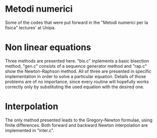 # Metodi numerici
Some of the codes that were put forward in the "Metodi numerici per la fisica" lectures' at Unipa.

# Non linear equations
Three methods are presented here. "bis.c" inplements a basic bisection method, "gen.c" consists of a sequence generator method and "rap.c" show the Newton-Raphson method. 
All of three are presented in specific implementation in order to solve a particular equation. Details of those problems are of no importance, since every routine will hopefully works correctly only by substituting the used equation with the desired one.

# Interpolation
The only method presented leads to the Gregory-Newton formulae, using finite differences. Both forward and backward Newton interpolation are implemented in "inter.c".
